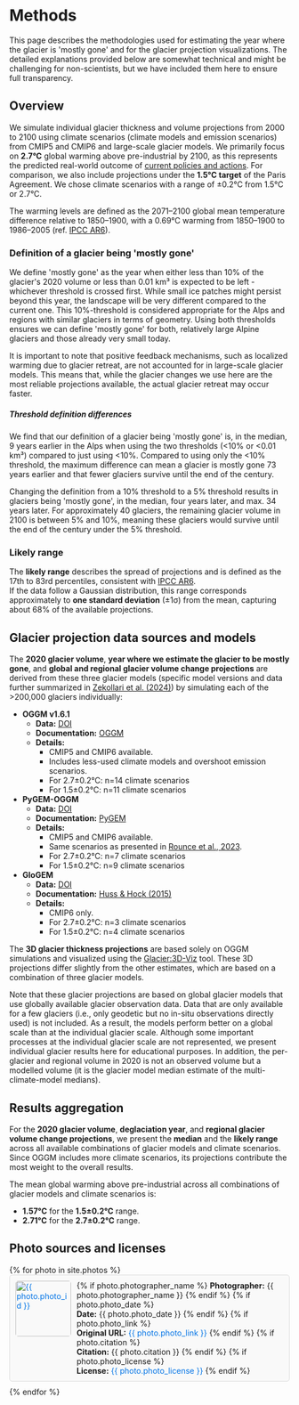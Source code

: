 # Methods

This page describes the methodologies used for estimating the year where
the glacier is 'mostly gone' and for the glacier projection visualizations. The
detailed explanations provided below are somewhat technical and might be
challenging for non-scientists, but we have included them here to ensure full
transparency.

## Overview

We simulate individual glacier thickness and volume projections from 2000 to
2100 using climate scenarios (climate models and emission scenarios) from CMIP5
and CMIP6 and large-scale glacier models. We primarily focus on **2.7°C**
global warming above pre-industrial by 2100, as this represents the predicted
real-world outcome of [current policies and actions](https://climateactiontracker.org/global/cat-thermometer/). For comparison, we
also include projections under the **1.5°C target** of the Paris Agreement. We
chose climate scenarios with a range of ±0.2°C from 1.5°C or 2.7°C. 

The warming levels are defined as the 2071–2100 global mean temperature
difference relative to 1850–1900, with a 0.69°C warming from
1850–1900 to 1986–2005 (ref. [IPCC AR6](https://www.ipcc.ch/report/ar6/wg1/)).  


### Definition of a glacier being 'mostly gone'
We define 'mostly gone' as the year when either less than 10% of the glacier's
2020 volume or less than 0.01 km³ is expected to be left - whichever threshold is
crossed first. While small ice patches might persist beyond this year, the
landscape will be very different compared to the current one. This 10%-threshold
is considered appropriate for the Alps and regions with similar glaciers in terms of geometry. Using both thresholds ensures we can
define 'mostly gone' for both, relatively large Alpine glaciers and those already very
small today.

It is important to note that positive feedback mechanisms, such as localized
warming due to glacier retreat, are not accounted for in large-scale glacier
models. This means that, while the glacier changes we use here are the most
reliable projections available, the actual glacier retreat may occur faster. 

##### Threshold definition differences
We find that our definition of a glacier being 'mostly gone' is, in the median,
9 years earlier in the Alps when using the two thresholds (<10% or <0.01 km³)
compared to just using <10%. Compared to using only the <10% threshold, the
maximum difference can mean a glacier is mostly gone 73 years earlier and that
fewer glaciers survive until the end of the century.

Changing the definition from a 10% threshold to a 5% threshold results in
glaciers being 'mostly gone', in the median, four years later, and max. 34 years later.  For approximately 40 glaciers, the remaining glacier volume
in 2100 is between 5% and 10%, meaning these glaciers would survive until the
end of the century under the 5% threshold.


### Likely range

The **likely range** describes the spread of projections and is defined as the
17th to 83rd percentiles, consistent with [IPCC AR6](https://www.ipcc.ch/report/ar6/wg1/).  
If the data follow a Gaussian distribution, this range corresponds approximately
to **one standard deviation** (±1σ) from the mean, capturing about 68% of the
available projections.

## Glacier projection data sources and models

The **2020 glacier volume**, **year where we estimate the glacier to be mostly
gone**, and **global and regional glacier volume change projections** are
derived from these three glacier models (specific model versions and data
further summarized in [Zekollari et al. (2024)](https://doi.org/10.5194/tc-18-5045-2024)) by simulating each of the >200,000
glaciers individually:
- **OGGM v1.6.1**  
  - **Data:** [DOI](https://doi.org/10.5281/zenodo.8286064)  
  - **Documentation:** [OGGM](https://oggm.org/)  
  - **Details:**  
    - CMIP5 and CMIP6 available.  
    - Includes less-used climate models and overshoot emission scenarios.  
    - For 2.7±0.2°C: n=14 climate scenarios 
    - For 1.5±0.2°C: n=11 climate scenarios 
- **PyGEM-OGGM**  
  - **Data:** [DOI](https://doi.org/10.5067/P8BN9VO9N5C7)  
  - **Documentation:** [PyGEM](https://pygem.readthedocs.io/en/latest/introduction.html)  
  - **Details:**  
    - CMIP5 and CMIP6 available.  
    - Same scenarios as presented in [Rounce et al., 2023](https://doi.org/10.1126/science.abo1324).  
    - For 2.7±0.2°C: n=7 climate scenarios  
    - For 1.5±0.2°C: n=9 climate scenarios 
- **GloGEM**  
  - **Data:** [DOI](https://doi.org/10.5281/zenodo.10908277)  
  - **Documentation:** [Huss & Hock (2015)](https://doi.org/10.3389/feart.2015.00054)  
  - **Details:**  
    - CMIP6 only.  
    - For 2.7±0.2°C: n=3 climate scenarios  
    - For 1.5±0.2°C: n=4 climate scenarios 

The **3D glacier thickness projections** are based solely on OGGM simulations
and visualized using the [Glacier:3D-Viz](https://glacier3dviz.oggm.org/tutorials/welcome.html) tool. These 3D projections differ
slightly from the other estimates, which are based on a combination of three
glacier models.  

Note that these glacier projections are based on global glacier models that use
globally available glacier observation data. Data that are only
available for a few glaciers (i.e., only geodetic but no in-situ observations
directly used) is not included. As a result, the models perform better on a global scale than at
the individual glacier scale. Although some important processes at the individual
glacier scale are not represented, we present individual glacier results here
for educational purposes. In addition, the per-glacier and regional volume in
2020 is not an observed volume but a modelled volume (it is the glacier model
median estimate of the multi-climate-model medians). 

## Results aggregation

For the **2020 glacier volume**, **deglaciation year**, and **regional glacier
volume change projections**, we present the **median** and the **likely range**
across all available combinations of glacier models and climate scenarios. Since
OGGM includes more climate scenarios, its projections contribute the most weight
to the overall results.  

The mean global warming above pre-industrial across all combinations of glacier
models and climate scenarios is:  
- **1.57°C** for the **1.5±0.2°C** range.  
- **2.71°C** for the **2.7±0.2°C** range.  


## Photo sources and licenses
<style>
  .photo-container {
    display: flex;
    align-items: flex-start;
    border: 1px solid #ddd; /* Adds a light gray border around each photo block */
    padding: 10px; /* Adds space between the content and the border */
    margin-bottom: 10px; /* Adds space between each photo block */
    border-radius: 5px; /* Rounds the corners of the border */
    background-color: #f9f9f9; /* Light background color for better contrast */
  }

  .photo-container img {
    margin-right: 10px; /* Adds space between the image and the text */
    width: 100px; /* Fixes image width */
    height: auto; /* Maintains aspect ratio */
    border-radius: 5px; /* Optional: adds rounded corners to the image */
    min-width: 100px;
  }

  .photo-container .text-content {
    display: block;
    flex-direction: column; /* Stacks text content vertically */
  }

  .photo-container a {
    color: #0073e6; /* Makes links visually distinct */
    text-decoration: none; /* Removes underline from links */
  }

  .photo-container a:hover {
    text-decoration: underline; /* Adds underline on hover for clarity */
  }

</style>
<div>
  {% for photo in site.photos %}
    <div class="photo-container" id="{{ photo.photo_id }}">
      <a href="{{ site.baseurl }}{{ photo.filename }}">
        <img src="{{ site.baseurl }}{{ photo.filename }}" alt="{{ photo.photo_id }}" style="width: 100px; height: auto;">
      </a>
      <div class="text-content">
        {% if photo.photographer_name %}
          <b>Photographer:</b> {{ photo.photographer_name }}
        {% endif %}
        {% if photo.photo_date %}
          <br><b>Date:</b> {{ photo.photo_date }}
        {% endif %}
        {% if photo.photo_link %}
          <br><b>Original URL:</b> <a href="{{ photo.photo_link }}">{{ photo.photo_link }}</a>
        {% endif %}
        {% if photo.citation %}
          <br><b>Citation:</b> {{ photo.citation }}
        {% endif %}
        {% if photo.photo_license %}
          <br><b>License:</b> <a href="{{ photo.photo_license_url }}">{{ photo.photo_license }}</a>
        {% endif %}
      </div>
    </div>
  {% endfor %}
</div>
